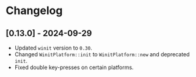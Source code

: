 # Changelog

## [0.13.0] - 2024-09-29

- Updated `winit` version to `0.30`.
- Changed `WinitPlatform::init` to `WinitPlatform::new` and deprecated `init`.
- Fixed double key-presses on certain platforms.
